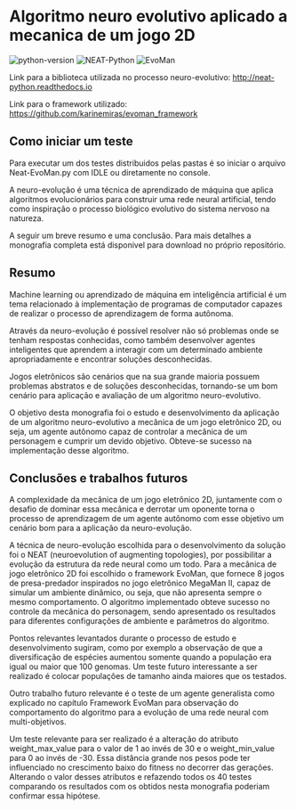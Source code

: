 # Algoritmo neuro evolutivo aplicado a mecanica de um jogo 2D

![python-version](https://img.shields.io/badge/Python%202.7-100%25-brightgreen.svg)
![NEAT-Python](https://img.shields.io/badge/NEAT--Python-Biblioteca-brightgreen.svg)
![EvoMan](https://img.shields.io/badge/EvoMan-Framework-brightgreen.svg)

Link para a biblioteca utilizada no processo neuro-evolutivo: http://neat-python.readthedocs.io

Link para o framework utilizado: https://github.com/karinemiras/evoman_framework

## Como iniciar um teste

Para executar um dos testes distribuidos pelas pastas é so iniciar o arquivo Neat-EvoMan.py com IDLE ou diretamente no console.

A neuro-evolução é uma técnica de aprendizado de máquina que aplica algoritmos evolucionários para construir uma rede neural artificial, tendo como inspiração o processo biológico evolutivo do sistema nervoso na natureza.

A seguir um breve resumo e uma conclusão. Para mais detalhes a monografia completa está disponivel para download no próprio repositório.

## Resumo
Machine learning ou aprendizado de máquina em inteligência artificial é um tema relacionado à implementação de programas de computador capazes de realizar o processo de aprendizagem de forma autônoma.

Através da neuro-evolução é possível resolver não só problemas onde se tenham respostas conhecidas, como também desenvolver agentes inteligentes que aprendem a interagir com um determinado ambiente apropriadamente e encontrar soluções desconhecidas.

Jogos eletrônicos são cenários que na sua grande maioria possuem problemas abstratos e de soluções desconhecidas, tornando-se um bom cenário para aplicação e avaliação de um algoritmo neuro-evolutivo.

O objetivo desta monografia foi o estudo e desenvolvimento da aplicação de um algoritmo neuro-evolutivo a mecânica de um jogo eletrônico 2D, ou seja, um agente autônomo capaz de controlar a mecânica de um personagem e cumprir um devido objetivo. Obteve-se sucesso na implementação desse algoritmo.

## Conclusões e trabalhos futuros
A complexidade da mecânica de um jogo eletrônico 2D, juntamente com o desafio de dominar essa mecânica e derrotar um oponente torna o processo de aprendizagem de um agente autônomo com esse objetivo um cenário bom para a aplicação da neuro-evolução.

A técnica de neuro-evolução escolhida para o desenvolvimento da solução foi o NEAT (neuroevolution of augmenting topologies), por possibilitar a evolução da estrutura da rede neural como um todo. Para a mecânica de jogo eletrônico 2D foi escolhido o framework EvoMan, que fornece 8 jogos de presa-predador inspirados no jogo eletrônico MegaMan II, capaz de simular um ambiente dinâmico, ou seja, que não apresenta sempre o mesmo comportamento. O algoritmo implementado obteve sucesso no controle da mecânica do personagem, sendo apresentado os resultados para diferentes configurações de ambiente e parâmetros do algoritmo.

Pontos relevantes levantados durante o processo de estudo e desenvolvimento sugiram, como por exemplo a observação de que a diversificação de espécies aumentou somente quando a população era igual ou maior que 100 genomas. Um teste futuro interessante a ser realizado é colocar populações de tamanho ainda maiores que os testados.

Outro trabalho futuro relevante é o teste de um agente generalista como explicado no capítulo Framework EvoMan para observação do comportamento do algoritmo para a evolução de uma rede neural com multi-objetivos.

Um teste relevante para ser realizado é a alteração do atributo weight_max_value para o valor de 1 ao invés de 30 e o weight_min_value para 0 ao invés de -30. Essa distância grande nos pesos pode ter influenciado no crescimento baixo do fitness no decorrer das gerações. Alterando o valor desses atributos e refazendo todos os 40 testes comparando os resultados com os obtidos nesta monografia poderiam confirmar essa hipótese.
